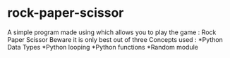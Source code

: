 # rock-paper-scissor
A simple program made using which allows you to play the game : Rock Paper Scissor
Beware it is only best out of three
Concepts used : *Python Data Types
                *Python looping
                *Python functions
                *Random module
                
